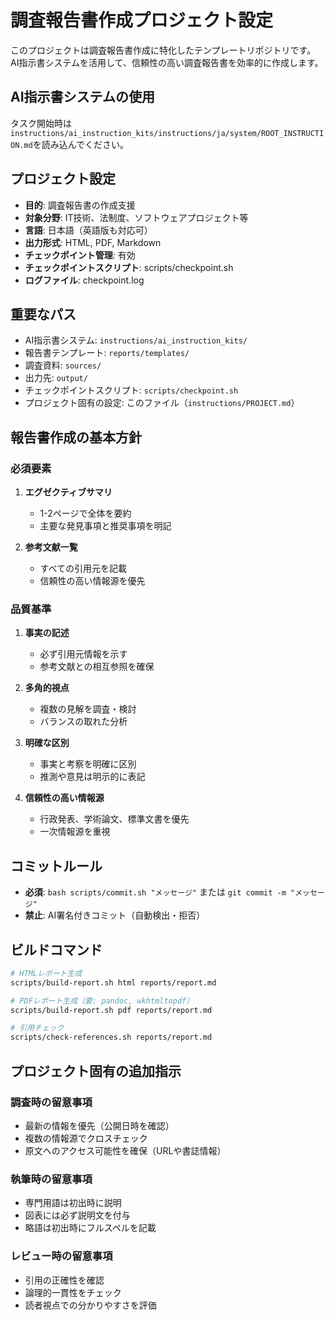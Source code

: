 # 調査報告書作成プロジェクト設定

このプロジェクトは調査報告書作成に特化したテンプレートリポジトリです。
AI指示書システムを活用して、信頼性の高い調査報告書を効率的に作成します。

## AI指示書システムの使用

タスク開始時は`instructions/ai_instruction_kits/instructions/ja/system/ROOT_INSTRUCTION.md`を読み込んでください。

## プロジェクト設定

- **目的**: 調査報告書の作成支援
- **対象分野**: IT技術、法制度、ソフトウェアプロジェクト等
- **言語**: 日本語（英語版も対応可）
- **出力形式**: HTML, PDF, Markdown
- **チェックポイント管理**: 有効
- **チェックポイントスクリプト**: scripts/checkpoint.sh
- **ログファイル**: checkpoint.log

## 重要なパス

- AI指示書システム: `instructions/ai_instruction_kits/`
- 報告書テンプレート: `reports/templates/`
- 調査資料: `sources/`
- 出力先: `output/`
- チェックポイントスクリプト: `scripts/checkpoint.sh`
- プロジェクト固有の設定: このファイル（`instructions/PROJECT.md`）

## 報告書作成の基本方針

### 必須要素

1. **エグゼクティブサマリ**
   - 1-2ページで全体を要約
   - 主要な発見事項と推奨事項を明記

2. **参考文献一覧**
   - すべての引用元を記載
   - 信頼性の高い情報源を優先

### 品質基準

1. **事実の記述**
   - 必ず引用元情報を示す
   - 参考文献との相互参照を確保

2. **多角的視点**
   - 複数の見解を調査・検討
   - バランスの取れた分析

3. **明確な区別**
   - 事実と考察を明確に区別
   - 推測や意見は明示的に表記

4. **信頼性の高い情報源**
   - 行政発表、学術論文、標準文書を優先
   - 一次情報源を重視

## コミットルール

- **必須**: `bash scripts/commit.sh "メッセージ"` または `git commit -m "メッセージ"`
- **禁止**: AI署名付きコミット（自動検出・拒否）

## ビルドコマンド

```bash
# HTMLレポート生成
scripts/build-report.sh html reports/report.md

# PDFレポート生成（要: pandoc, wkhtmltopdf）
scripts/build-report.sh pdf reports/report.md

# 引用チェック
scripts/check-references.sh reports/report.md
```

## プロジェクト固有の追加指示

### 調査時の留意事項

- 最新の情報を優先（公開日時を確認）
- 複数の情報源でクロスチェック
- 原文へのアクセス可能性を確保（URLや書誌情報）

### 執筆時の留意事項

- 専門用語は初出時に説明
- 図表には必ず説明文を付与
- 略語は初出時にフルスペルを記載

### レビュー時の留意事項

- 引用の正確性を確認
- 論理的一貫性をチェック
- 読者視点での分かりやすさを評価 